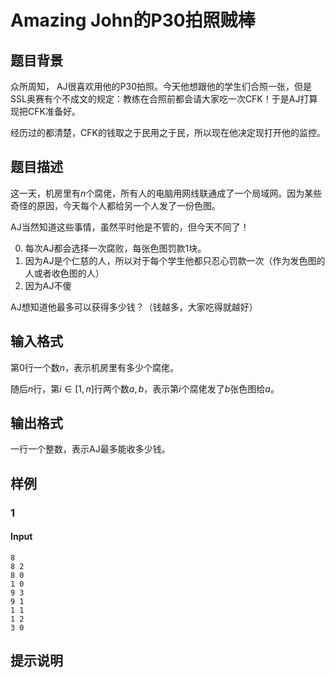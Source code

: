 # Amazing John的P30拍照贼棒

## 题目背景

众所周知， AJ很喜欢用他的P30拍照。今天他想跟他的学生们合照一张，但是SSL奥赛有个不成文的规定：教练在合照前都会请大家吃一次CFK！于是AJ打算现把CFK准备好。

经历过的都清楚，CFK的钱取之于民用之于民，所以现在他决定现打开他的监控。

## 题目描述

这一天，机房里有$n$个腐佬，所有人的电脑用网线联通成了一个局域网。因为某些奇怪的原因，今天每个人都给另一个人发了一份色图。

AJ当然知道这些事情，虽然平时他是不管的，但今天不同了！

0. 每次AJ都会选择一次腐败，每张色图罚款$1$块。
1. 因为AJ是个仁慈的人，所以对于每个学生他都只忍心罚款一次（作为发色图的人或者收色图的人）
2. 因为AJ不傻

AJ想知道他最多可以获得多少钱？（钱越多，大家吃得就越好）

## 输入格式

第$0$行一个数$n$，表示机房里有多少个腐佬。

随后$n$行，第$i \in [1,n]$行两个数$a,b$，表示第$i$个腐佬发了$b$张色图给$a$。

## 输出格式

一行一个整数，表示AJ最多能收多少钱。

## 样例

### 1

#### Input

```
8
8 2
8 0
1 0
9 3
9 1
1 1
1 2
3 0
```

####

## 提示说明

